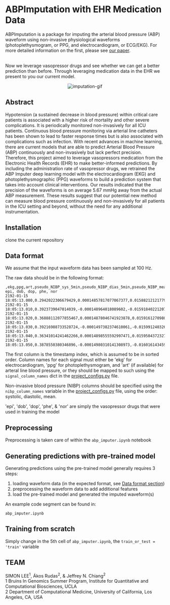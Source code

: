 # ABPImputation with EHR Medication Data

ABPImputation is a package for imputing the arterial blood pressure (ABP) waveform using non-invasive physiological waveforms (photoplethysmogram, or PPG, and electrocardiogram, or ECG/EKG). 
For more detailed information on the first, please see [our paper](https://www.nature.com/articles/s41598-021-94913-y).  <br /><br />

Now we leverage vasopressor drugs and see whether we can get a better prediction than before. Through leveraging medication data in the EHR we present to you our current model.

<p align="center">
  <img src="https://github.com/brianhill11/media/blob/master/abpimputation/ABPImputation.gif" alt="imputation-gif">
</p>

## Abstract

Hypotension (a sustained decrease in blood pressure) within critical care patients is associated with a higher risk of mortality and other severe complications. It is periodically monitored non-invasively for all ICU patients. Continuous blood pressure monitoring via arterial line catheters has been shown to lead to faster response times but is also associated with complications such as infection. With recent advances in machine learning, there are current models that are able to predict Arterial Blood Pressure (ABP) continuously and non-invasively but lack perfect precision. Therefore, this project aimed to leverage vasopressors medication from the Electronic Health Records (EHR) to make better-informed predictions. By including the administration rate of vasopressor drugs, we retrained the ABP Imputer deep learning model with the electrocardiogram (EKG) and photoplethysmographic (PPG) waveforms to build a prediction system that takes into account clinical interventions. Our results indicated that the precision of the waveforms is on average 5.67 mmHg away from the actual ABP measurement. These results suggest that our potential new method can measure blood pressure continuously and non-invasively for all patients in the ICU setting and beyond, without the need for any additional instrumentation.


## Installation

clone the current repository

## Data format 

We assume that the input waveform data has been sampled at 100 Hz. 

The raw data should be in the following format: 
```
,ekg,ppg,art,pseudo_NIBP_sys_5min,pseudo_NIBP_dias_5min,pseudo_NIBP_mean_5min, epi, dob, dop, phe, nor 
2192-01-15 18:05:13.000,0.2942022306679429,0.00014857817077067377,0.01588212121779295,,,,,
2192-01-15 18:05:13.010,0.3923739047014039,-0.000148964018089602,-0.0159184022120733,,,,,
2192-01-15 18:05:13.020,0.36888112077855467,0.00014878046741923878,0.015916127098078936,,,,,
2192-01-15 18:05:13.030,0.39216988733528724,-0.0001497382374610061,-0.0159912403262073,,,,,
2192-01-15 18:05:13.040,0.36341014241462266,0.00014898555592997471,0.015950437232792714,,,,,
2192-01-15 18:05:13.050,0.3878550380346896,-0.00014980310141308973,-0.016016143459373855,,,,,
```

The first column is the timestamp index, which is assumed to be in sorted order. 
Column names for each signal must either be 'ekg' for electrocardiogram, 
'ppg' for photoplethysmogram, and 
'art' (if available) for arteral line blood pressure, or they should be mapped to such 
using the `signal_column_names` dict in the [project_configs.py](abpimputation/project_configs.py) file. 

Non-invasive blood pressure (NIBP) columns should be specified using the `nibp_column_names` variable 
in the [project_configs.py](abpimputation/project_configs.py) file, using the order: systolic, diastolic, mean. 

'epi', 'dob', 'dop', 'phe', & 'nor' are simply the vasopressor drugs that were used in training the model


## Preprocessing

Preprocessing is taken care of within the ```abp_imputer.ipynb``` notebook

## Generating predictions with pre-trained model

Generating predictions using the pre-trained model generally
requires 3 steps: 

1. loading waveform data (in the expected format, see [Data format section](#data-format))
2. preprocessing the waveform data to add additional features
3. load the pre-trained model and generated the imputed waveform(s)

An example code segment can be found in:

```
abp_imputer.ipynb
```

## Training from scratch

Simply change in the 5th cell of ```abp_imputer.ipynb```, the ```train_or_test = 'train'``` variable

## TEAM

SIMON LEE<sup>1</sup>, Ákos Rudas<sup>2</sup>, & Jeffrey N. Chiang<sup>2</sup><br />
1 Bruins In Genomics Summer Program, Institute for Quantitative and Computational Biosciences, UCLA<br />
2 Department of Computational Medicine, University of California, Los Angeles, CA, USA


